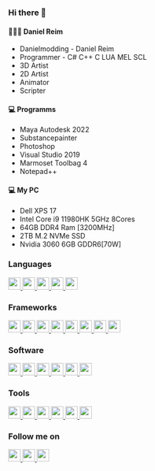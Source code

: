 ### Hi there 👋

#### 👨🏼‍🚒 Daniel Reim 
- Danielmodding - Daniel Reim
- Programmer - C# C++ C LUA MEL SCL
- 3D Artist
- 2D Artist
- Animator
- Scripter

#### 💻 Programms
- Maya Autodesk 2022
- Substancepainter
- Photoshop
- Visual Studio 2019
- Marmoset Toolbag 4
- Notepad++

#### 💻 My PC
- Dell XPS 17
- Intel Core i9 11980HK 5GHz 8Cores
- 64GB DDR4 Ram [3200MHz]
- 2TB M.2 NVMe SSD
- Nvidia 3060 6GB GDDR6[70W]


### Languages
<p>
<a href="https://Danielmodding.webflow.io" target="_blank">
<img src="https://img.shields.io/badge/C%23-blue?style=for-the-badge&logo=appveyor" height=25>
<img src="https://img.shields.io/badge/C++-blue?style=for-the-badge&logo=appveyor" height=25>
<img src="https://img.shields.io/badge/LUA-blue?style=for-the-badge&logo=appveyor" height=25>
<img src="https://img.shields.io/badge/mel-blue?style=for-the-badge&logo=appveyor" height=25>
<img src="https://img.shields.io/badge/SCL-blue?style=for-the-badge&logo=appveyor" height=25>
</a>
</p>

### Frameworks
<p>
<a href="https://danielmodding.webflow.io" target="_blank">
<img src="https://img.shields.io/badge/symfony-%2318171b.svg?&style=for-the-badge&logo=symfony&logoColor=white" height=25>
<img src="https://img.shields.io/badge/laravel-%23f55247.svg?&style=for-the-badge&logo=laravel&logoColor=white" height=25>
<img src="https://img.shields.io/badge/zend--framework-%2378a300.svg?&style=for-the-badge&logo=zend-framework&logoColor=white" height=25>
<img src="https://img.shields.io/badge/bootstrap-%237952b3.svg?&style=for-the-badge&logo=bootstrap&logoColor=white" height=25>
<img src="https://img.shields.io/badge/uikit-%232396F3.svg?&style=for-the-badge&logo=uikit&logoColor=white" height=25>
<img src="https://img.shields.io/badge/jquery-%230769ad.svg?&style=for-the-badge&logo=jquery&logoColor=white" height=25>
<img src="https://img.shields.io/badge/vue.js-%234FC08D.svg?&style=for-the-badge&logo=vue.js&logoColor=white" height=25>
<img src="https://img.shields.io/badge/...-%23000.svg?&style=for-the-badge&logoColor=white" height=25>
</a>
</p>

### Software
<p>
<a href="https://danielmodding.webflow.io" target="_blank">
<img src="https://img.shields.io/badge/shopware-%23189eff.svg?&style=for-the-badge&logo=shopware&logoColor=white" height=25>
<img src="https://img.shields.io/badge/magento-%23f46f25.svg?&style=for-the-badge&logo=magento&logoColor=white" height=25>
<img src="https://img.shields.io/badge/typo3-%23ff8700.svg?&style=for-the-badge&logo=typo3&logoColor=white" height=25>
<img src="https://img.shields.io/badge/npm-%23CB3837.svg?&style=for-the-badge&logo=npm&logoColor=white" height=25>
<img src="https://img.shields.io/badge/composer-%23885630.svg?&style=for-the-badge&logo=composer&logoColor=white" height=25>
<img src="https://img.shields.io/badge/...-%23000.svg?&style=for-the-badge&logoColor=white" height=25>
</a>
</p>

### Tools
<p>
<a href="https://danielmodding.webflow.io" target="_blank">
<img src="https://img.shields.io/badge/phpstorm-%23000000.svg?&style=for-the-badge&logo=phpstorm&logoColor=white" height=25>
<img src="https://img.shields.io/badge/prettier-%23F7B93E.svg?&style=for-the-badge&logo=prettier&logoColor=white" height=25>
<img src="https://img.shields.io/badge/yarn-%232C8EBB.svg?&style=for-the-badge&logo=yarn&logoColor=white" height=25>
<img src="https://img.shields.io/badge/sentry-%23362D59.svg?&style=for-the-badge&logo=sentry&logoColor=white" height=25>
<img src="https://img.shields.io/badge/docker-%232496ED.svg?&style=for-the-badge&logo=docker&logoColor=white" height=25>
<img src="https://img.shields.io/badge/...-%23000.svg?&style=for-the-badge&logoColor=white" height=25>
</a>
</p>

### Follow me on
<p>
<a target="_blank" href="https://github.com/danielmodding" title="GitHub">
<img src="https://img.shields.io/badge/github-%2312100E.svg?&style=for-the-badge&logo=github&logoColor=white" height=25>
</a>
<a target="_blank" href="https://gitlab.com/shopbase" title="Gitlab">
<img src="https://img.shields.io/badge/gitlab-%23fc6d26.svg?&style=for-the-badge&logo=gitlab&logoColor=white" height=25>
</a>
<a target="_blank" href="https://www.linkedin.com/in/daniel-reim-38a5371a1/" title="LinkedIn">
<img src="https://img.shields.io/badge/linkedin-%230077B5.svg?&style=for-the-badge&logo=linkedin&logoColor=white" height=25>
</a>
</p>


